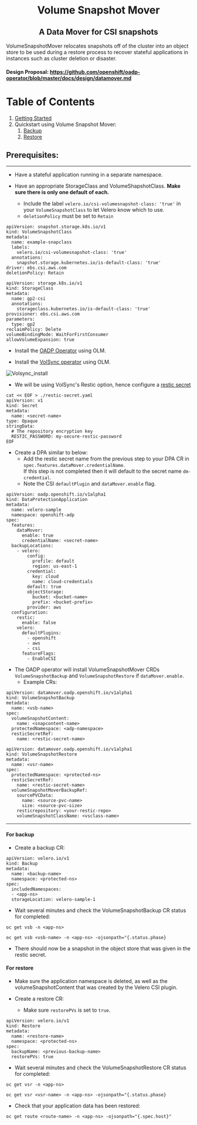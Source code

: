 <div align="center">
<h1>Volume Snapshot Mover</h1>

<h2>A Data Mover for CSI snapshots</h2>
</div>

VolumeSnapshotMover relocates snapshots off of the cluster into an object store to be used during a restore process to recover stateful applications 
in instances such as cluster deletion or disaster. 

#### Design Proposal: https://github.com/openshift/oadp-operator/blob/master/docs/design/datamover.md

# Table of Contents

1. [Getting Started](#pre-reqs)
2. Quickstart using Volume Snapshot Mover:
    1. [Backup](#backup)
    2. [Restore](#restore)


<h2>Prerequisites:<a id="pre-reqs"></a></h2>

<hr style="height:1px;border:none;color:#333;">

- Have a stateful application running in a separate namespace. 

- Have an appropriate StorageClass and VolumeShapshotClass. **Make sure there is only one default of each.**
  - Include the label `velero.io/csi-volumesnapshot-class: 'true'` in your `VolumeSnapshotClass` 
  to let Velero know which to use.
  - `deletionPolicy` must be set to `Retain`

```
apiVersion: snapshot.storage.k8s.io/v1
kind: VolumeSnapshotClass
metadata:
  name: example-snapclass
  labels:
    velero.io/csi-volumesnapshot-class: 'true'
  annotations:
    snapshot.storage.kubernetes.io/is-default-class: 'true'
driver: ebs.csi.aws.com
deletionPolicy: Retain
```

```
apiVersion: storage.k8s.io/v1
kind: StorageClass
metadata:
  name: gp2-csi
  annotations:
    storageclass.kubernetes.io/is-default-class: 'true'
provisioner: ebs.csi.aws.com
parameters:
  type: gp2
reclaimPolicy: Delete
volumeBindingMode: WaitForFirstConsumer
allowVolumeExpansion: true
```

- Install the [OADP Operator](https://github.com/openshift/oadp-operator/blob/master/docs/install_olm.md) using OLM.

- Install the [VolSync operator](https://volsync.readthedocs.io/en/stable/installation/index.html) using OLM.

![Volsync_install](/docs/examples/images/volsync_install.png)


- We will be using VolSync's Restic option, hence configure a [restic secret](https://volsync.readthedocs.io/en/stable/usage/restic/index.html#id2)

  
```
cat << EOF > ./restic-secret.yaml
apiVersion: v1
kind: Secret
metadata:
  name: <secret-name>
type: Opaque
stringData:
  # The repository encryption key
  RESTIC_PASSWORD: my-secure-restic-password
EOF
```


- Create a DPA similar to below:
  - Add the restic secret name from the previous step to your DPA CR in `spec.features.dataMover.credentialName`.  
    If this step is not completed then it will default to the secret name `dm-credential`.
  - Note the CSI `defaultPlugin` and `dataMover.enable` flag.


```
apiVersion: oadp.openshift.io/v1alpha1
kind: DataProtectionApplication
metadata:
  name: velero-sample
  namespace: openshift-adp
spec:
  features:
    dataMover: 
      enable: true
      credentialName: <secret-name>
  backupLocations:
    - velero:
        config:
          profile: default
          region: us-east-1
        credential:
          key: cloud
          name: cloud-credentials
        default: true
        objectStorage:
          bucket: <bucket-name>
          prefix: <bucket-prefix>
        provider: aws
  configuration:
    restic:
      enable: false
    velero:
      defaultPlugins:
        - openshift
        - aws
        - csi
      featureFlags:
        - EnableCSI
```


- The OADP operator will install VolumeSnapshotMover CRDs `VolumeSnapshotBackup` and `VolumeSnapshotRestore` if `dataMover.enable`.
  - Example CRs:


```
apiVersion: datamover.oadp.openshift.io/v1alpha1
kind: VolumeSnapshotBackup
metadata:
  name: <vsb-name>
spec:
  volumeSnapshotContent:
    name: <snapcontent-name>
  protectedNamespace: <adp-namespace>
  resticSecretRef: 
    name: <restic-secret-name>
```

```
apiVersion: datamover.oadp.openshift.io/v1alpha1
kind: VolumeSnapshotRestore
metadata:
  name: <vsr-name>
spec:
  protectedNamespace: <protected-ns>
  resticSecretRef: 
    name: <restic-secret-name>
  volumeSnapshotMoverBackupRef:
    sourcePVCData: 
      name: <source-pvc-name>
      size: <source-pvc-size>
    resticrepository: <your-restic-repo>
    volumeSnapshotClassName: <vsclass-name>
```

<hr style="height:1px;border:none;color:#333;">

<h4> For backup <a id="backup"></a></h4>

- Create a backup CR:

```
apiVersion: velero.io/v1
kind: Backup
metadata:
  name: <backup-name>
  namespace: <protected-ns>
spec:
  includedNamespaces:
  - <app-ns>
  storageLocation: velero-sample-1
```

- Wait several minutes and check the VolumeSnapshotBackup CR status for completed: 

`oc get vsb -n <app-ns>`

`oc get vsb <vsb-name> -n <app-ns> -ojsonpath="{.status.phase}` 

- There should now be a snapshot in the object store that was given in the restic secret.

<h4> For restore <a id="restore"></a></h4>

- Make sure the application namespace is deleted, as well as the volumeSnapshotContent
  that was created by the Velero CSI plugin.


- Create a restore CR:
  - Make sure `restorePVs` is set to `true`.

```
apiVersion: velero.io/v1
kind: Restore
metadata:
  name: <restore-name>
  namespace: <protected-ns>
spec:
  backupName: <previous-backup-name>
  restorePVs: true
```

- Wait several minutes and check the VolumeSnapshotRestore CR status for completed: 

`oc get vsr -n <app-ns>`

`oc get vsr <vsr-name> -n <app-ns> -ojsonpath="{.status.phase}` 

- Check that your application data has been restored:

`oc get route <route-name> -n <app-ns> -ojsonpath="{.spec.host}"`
